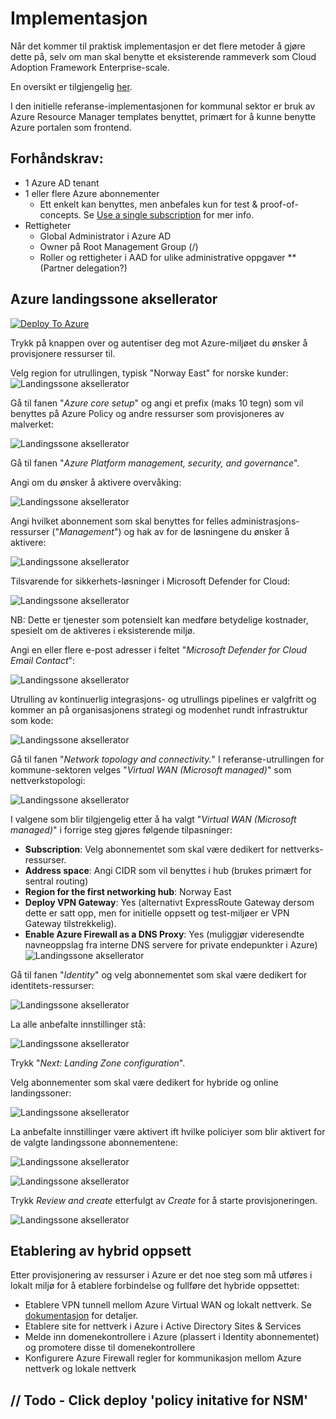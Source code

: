 # Implementasjon

Når det kommer til praktisk implementasjon er det flere metoder å gjøre dette på, selv om man skal benytte et eksisterende rammeverk som Cloud Adoption Framework Enterprise-scale.

En oversikt er tilgjengelig [her](https://docs.microsoft.com/en-us/azure/cloud-adoption-framework/ready/landing-zone/implementation-options#implementation-options).

I den initielle referanse-implementasjonen for kommunal sektor er bruk av Azure Resource Manager templates benyttet, primært for å kunne benytte Azure portalen som frontend.

## Forhåndskrav:

- 1 Azure AD tenant
- 1 eller flere Azure abonnementer
    - Ett enkelt kan benyttes, men anbefales kun for test & proof-of-concepts. Se [Use a single subscription](https://docs.microsoft.com/en-us/azure/cloud-adoption-framework/antipatterns/migrate-antipatterns#antipattern-use-a-single-subscription) for mer info.
- Rettigheter
    - Global Administrator i Azure AD
    - Owner på Root Management Group (/)
    - Roller og rettigheter i AAD for ulike administrative oppgaver ** (Partner delegation?)

## Azure landingssone aksellerator

[![Deploy To Azure](https://docs.microsoft.com/en-us/azure/templates/media/deploy-to-azure.svg)](https://portal.azure.com/#blade/Microsoft_Azure_CreateUIDef/CustomDeploymentBlade/uri/https%3A%2F%2Fraw.githubusercontent.com%2FAzure%2FEnterprise-Scale%2Fmain%2FeslzArm%2FeslzArm.json/uiFormDefinitionUri/https%3A%2F%2Fraw.githubusercontent.com%2FAzure%2FEnterprise-Scale%2Fmain%2FeslzArm%2Feslz-portal.json)

Trykk på knappen over og autentiser deg mot Azure-miljøet du ønsker å provisjonere ressurser til.

Velg region for utrullingen, typisk "Norway East" for norske kunder:
![Landingssone aksellerator](illustrations/landingssone-aksellerator-1.png)

Gå til fanen "*Azure core setup*" og angi et prefix (maks 10 tegn) som vil benyttes på Azure Policy og andre ressurser som provisjoneres av malverket:

![Landingssone aksellerator](illustrations/landingssone-aksellerator-2.png)

Gå til fanen "*Azure Platform management, security, and governance*".

Angi om du ønsker å aktivere overvåking:

![Landingssone aksellerator](illustrations/landingssone-aksellerator-3.png)

Angi hvilket abonnement som skal benyttes for felles administrasjons-ressurser ("*Management*") og hak av for de løsningene du ønsker å aktivere:

![Landingssone aksellerator](illustrations/landingssone-aksellerator-4.png)

Tilsvarende for sikkerhets-løsninger i Microsoft Defender for Cloud:

![Landingssone aksellerator](illustrations/landingssone-aksellerator-5.png)

NB: Dette er tjenester som potensielt kan medføre betydelige kostnader, spesielt om de aktiveres i eksisterende miljø.

Angi en eller flere e-post adresser i feltet "*Microsoft Defender for Cloud Email Contact*":

![Landingssone aksellerator](illustrations/landingssone-aksellerator-6.png)

Utrulling av kontinuerlig integrasjons- og utrullings pipelines er valgfritt og kommer an på organisasjonens strategi og modenhet rundt infrastruktur som kode:

![Landingssone aksellerator](illustrations/landingssone-aksellerator-7.png)

Gå til fanen "*Network topology and  connectivity.*"
I referanse-utrullingen for kommune-sektoren velges "*Virtual WAN (Microsoft managed)*" som nettverkstopologi:

![Landingssone aksellerator](illustrations/landingssone-aksellerator-8.png)

I valgene som blir tilgjengelig etter å ha valgt "*Virtual WAN (Microsoft managed)*" i forrige steg gjøres følgende tilpasninger:
- **Subscription**: Velg abonnementet som skal være dedikert for nettverks-ressurser.
- **Address space**: Angi CIDR som vil benyttes i hub (brukes primært for sentral routing)
- **Region for the first networking hub**: Norway East
- **Deploy VPN Gateway**: Yes (alternativt ExpressRoute Gateway dersom dette er satt opp, men for initielle oppsett og test-miljøer er VPN Gateway tilstrekkelig).
- **Enable Azure Firewall as a DNS Proxy**: Yes (muliggjør videresendte navneoppslag fra interne DNS servere for private endepunkter i Azure)
![Landingssone aksellerator](illustrations/landingssone-aksellerator-9.png)

Gå til fanen "*Identity*" og velg abonnementet som skal være dedikert for identitets-ressurser:

![Landingssone aksellerator](illustrations/landingssone-aksellerator-10.png)

La alle anbefalte innstillinger stå:

![Landingssone aksellerator](illustrations/landingssone-aksellerator-11.png)

Trykk "*Next: Landing Zone configuration*".

Velg abonnementer som skal være dedikert for hybride og online landingssoner:

![Landingssone aksellerator](illustrations/landingssone-aksellerator-12.png)

La anbefalte innstillinger være aktivert ift hvilke policiyer som blir aktivert for de valgte landingssone abonnementene:

![Landingssone aksellerator](illustrations/landingssone-aksellerator-13.png)

![Landingssone aksellerator](illustrations/landingssone-aksellerator-14.png)

Trykk *Review and create* etterfulgt av *Create* for å starte provisjoneringen.

![Landingssone aksellerator](illustrations/landingssone-aksellerator-15.png)

## Etablering av hybrid oppsett

Etter provisjonering av ressurser i Azure er det noe steg som må utføres i lokalt miljø for å etablere forbindelse og fullføre det hybride oppsettet:

- Etablere VPN tunnell mellom Azure Virtual WAN og lokalt nettverk. Se [dokumentasjon]() for detaljer.
- Etablere site for nettverk i Azure i Active Directory Sites & Services
- Melde inn domenekontrollere i Azure (plassert i Identity abonnementet) og promotere disse til domenekontrollere
- Konfigurere Azure Firewall regler for kommunikasjon mellom Azure nettverk og lokale nettverk


## // Todo - Click deploy 'policy initative for NSM'

